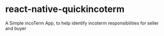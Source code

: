 # react-native-quickincoterm
A Simple incoTerm App, to help identify incoterm responsibilities for seller and buyer
